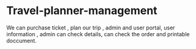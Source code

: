 # Travel-planner-management
We can purchase ticket , plan our trip , admin and user portal, user information , admin can check details, can check the order and  printable doccument. 

